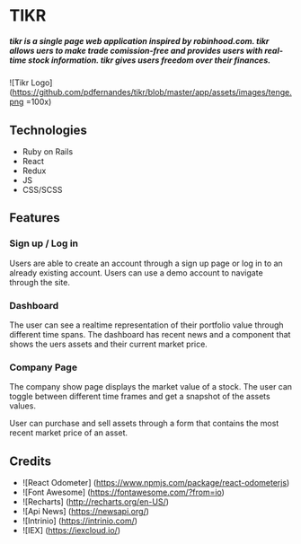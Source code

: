 # TIKR
##### tikr is a single page web application inspired by robinhood.com. tikr allows uers to make trade comission-free and provides users with real-time stock information. tikr gives users freedom over their finances.
 
![Tikr Logo](https://github.com/pdfernandes/tikr/blob/master/app/assets/images/tenge.png =100x)

## Technologies

* Ruby on Rails
* React
* Redux
* JS
* CSS/SCSS



## Features 
### Sign up / Log in
Users are able to create an account through a sign up page or log in to an already existing account. Users can use a demo account to navigate through the site.
### Dashboard
The user can see a realtime representation of their portfolio value through different time spans. The dashboard has recent news and a component that shows the uers assets and their current market price.
### Company Page
The company show page displays the market value of a stock. The user can toggle between different time frames and get a snapshot of the assets values.

User can purchase and sell assets through a form that contains the most recent market price of an asset.
## Credits
* ![React Odometer] (https://www.npmjs.com/package/react-odometerjs)
* ![Font Awesome] (https://fontawesome.com/?from=io)
* ![Recharts] (http://recharts.org/en-US/)
* ![Api News] (https://newsapi.org/)
* ![Intrinio] (https://intrinio.com/)
* ![IEX] (https://iexcloud.io/)






